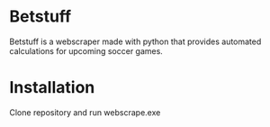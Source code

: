 # Betstuff

Betstuff is a webscraper made with python that provides automated calculations for upcoming soccer games.

# Installation

Clone repository and run webscrape.exe
